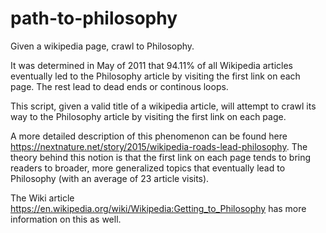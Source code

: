 # path-to-philosophy
Given a wikipedia page, crawl to Philosophy.

It was determined in May of 2011 that 94.11% of all Wikipedia articles eventually led to the Philosophy article by visiting the first link on each page. The rest lead to dead ends or continous loops.

This script, given a valid title of a wikipedia article, will attempt to crawl its way to the Philosophy article by visiting the first link on each page.

A more detailed description of this phenomenon can be found here https://nextnature.net/story/2015/wikipedia-roads-lead-philosophy. The theory behind this notion is that the first link on each page tends to bring readers to broader, more generalized topics that eventually lead to Philosophy (with an average of 23 article visits). 

The Wiki article https://en.wikipedia.org/wiki/Wikipedia:Getting_to_Philosophy has more information on this as well. 
